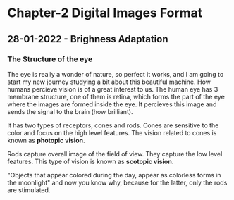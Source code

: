 # Chapter-2 Digital Images Format 

## 28-01-2022 - Brighness Adaptation

### The Structure of the eye 
The eye is really a wonder of nature, so perfect it works, and I am going to start my new journey studying a bit about this beautiful machine. How humans percieve
vision is of a great interest to us. The human eye has 3 membrane structure, one of them is retina, which forms the part of the eye where the images are 
formed inside the eye. It percieves this image and sends the signal to the brain (how brilliant). 

It has two types of receptors, cones and rods. Cones are sensitive to the color and focus on the high level features. The vision related to cones is known as  **photopic vision**. 

Rods capture overall image of the field of view. They capture the low level features. This type of vision is known as **scotopic vision**. 

"Objects that appear colored during the day, appear as colorless forms in the moonlight" and now you know why, because for the latter, only the rods are stimulated. 


